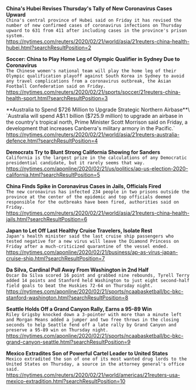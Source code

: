 **China's Hubei Revises Thursday's Tally of New Coronavirus Cases Upward**\
`China's central province of Hubei said on Friday it has revised the number of new confirmed cases of coronavirus infections on Thursday upward to 631 from 411 after including cases in the province's prison system.`\
https://nytimes.com/reuters/2020/02/21/world/asia/21reuters-china-health-hubei.html?searchResultPosition=2

**Soccer: China to Play Home Leg of Olympic Qualifier in Sydney Due to Coronavirus**\
`The Chinese women's national team will play the home leg of their Olympic qualification playoff against South Korea in Sydney to avoid any travel complications from a coronavirus outbreak, the Asian Football Confederation said on Friday.`\
https://nytimes.com/reuters/2020/02/21/sports/soccer/21reuters-china-health-sport.html?searchResultPosition=3

**Australia to Spend $726 Million to Upgrade Strategic Northern Airbase**\
`Australia will spend A$1.1 billion ($725.9 million) to upgrade an airbase in the country's tropical north, Prime Minister Scott Morrison said on Friday, a development that increases Canberra's military armory in the Pacific.`\
https://nytimes.com/reuters/2020/02/21/world/asia/21reuters-australia-defence.html?searchResultPosition=4

**Democrats Try to Blunt Strong California Showing for Sanders**\
`California is the largest prize in the calculations of any Democratic presidential candidate, but it rarely seems that way.`\
https://nytimes.com/aponline/2020/02/21/us/politics/ap-us-election-2020-california.html?searchResultPosition=5

**China Finds Spike in Coronavirus Cases in Jails, Officials Fired**\
`The new coronavirus has infected 234 people in two prisons outside the province at the center of the epidemic and top officials deemed responsible for the outbreaks have been fired, authorities said on Friday.`\
https://nytimes.com/reuters/2020/02/21/world/asia/21reuters-china-health-jails.html?searchResultPosition=6

**Japan to Let Off Last Healthy Cruise Travelers, Isolate Rest**\
`Japan's health minister said the last cruise ship passengers who tested negative for a new virus will leave the Diamond Princess on Friday after a much-criticized quarantine of the vessel ended.`\
https://nytimes.com/aponline/2020/02/21/business/ap-as-virus-japan-cruise-ship.html?searchResultPosition=7

**Da Silva, Cardinal Pull Away From Washington in 2nd Half**\
`Oscar Da Silva scored 16 point and grabbed nine rebounds, Tyrell Terry added 14 points and Stanford held Washington to just eight second-half field goals to beat the Huskies 72-64 on Thursday night.`\
https://nytimes.com/aponline/2020/02/21/sports/ncaabasketball/bc-bkc-stanford-washington.html?searchResultPosition=8

**Seattle Holds Off a Grand Canyon Rally, Earns a 95-89 Win**\
`Riley Grigsby knocked down a 3-pointer with more than a minute left and Morgan Means added a jumper and two free throws in the closing seconds to help Seattle fend off a late rally by Grand Canyon and preserve a 95-89 win on Thursday night.`\
https://nytimes.com/aponline/2020/02/21/sports/ncaabasketball/bc-bkc-grand-canyon-seattle.html?searchResultPosition=9

**Mexico Extradites Son of Powerful Cartel Leader to United States**\
`Mexico extradited the son of one of its most wanted drug lords to the United States on Thursday, a source in the attorney general's office said. `\
https://nytimes.com/reuters/2020/02/21/world/americas/21reuters-usa-mexico-extradition.html?searchResultPosition=10

